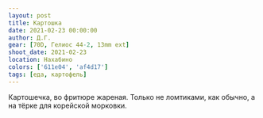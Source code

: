 ```yaml
---
layout: post
title: Картошка
date: 2021-02-23 00:00:00
author: Д.Г.
gear: [70D, Гелиос 44-2, 13mm ext]
shoot_date: 2021-02-23
location: Нахабино
colors: ['611e04', 'af4d17']
tags: [еда, картофель]
---
```

Картошечка, во фритюре жареная. Только не ломтиками, как обычно, а на тёрке для корейской морковки.
